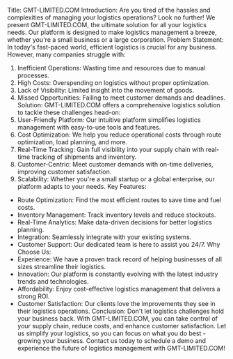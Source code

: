 Title: GMT-LIMITED.COM
Introduction:
Are you tired of the hassles and complexities of managing your logistics operations? Look no further! We present GMT-LIMITED.COM, the ultimate solution for all your logistics needs. Our platform is designed to make logistics management a breeze, whether you're a small business or a large corporation.
Problem Statement:
In today's fast-paced world, efficient logistics is crucial for any business. However, many companies struggle with:
1. Inefficient Operations: Wasting time and resources due to manual processes.
2. High Costs: Overspending on logistics without proper optimization.
3. Lack of Visibility: Limited insight into the movement of goods.
4. Missed Opportunities: Failing to meet customer demands and deadlines.
Solution:
GMT-LIMITED.COM offers a comprehensive logistics solution to tackle these challenges head-on:
1.  User-Friendly Platform: Our intuitive platform simplifies logistics management with easy-to-use tools and features.
2. Cost Optimization: We help you reduce operational costs through route optimization, load planning, and more.
3. Real-Time Tracking: Gain full visibility into your supply chain with real-time tracking of shipments and inventory.
4. Customer-Centric: Meet customer demands with on-time deliveries, improving customer satisfaction.
5. Scalability: Whether you're a small startup or a global enterprise, our platform adapts to your needs.
Key Features:
- Route Optimization: Find the most efficient routes to save time and fuel costs.
- Inventory Management: Track inventory levels and reduce stockouts.
- Real-Time Analytics: Make data-driven decisions for better logistics planning.
- Integration: Seamlessly integrate with your existing systems.
- Customer Support: Our dedicated team is here to assist you 24/7.
Why Choose Us:
- Experience: We have a proven track record of helping businesses of all sizes streamline their logistics.
- Innovation: Our platform is constantly evolving with the latest industry trends and technologies.
- Affordability: Enjoy cost-effective logistics management that delivers a strong ROI.
- Customer Satisfaction: Our clients love the improvements they see in their logistics operations.
Conclusion:
Don't let logistics challenges hold your business back. With GMT-LIMITED.COM, you can take control of your supply chain, reduce costs, and enhance customer satisfaction. Let us simplify your logistics, so you can focus on what you do best - growing your business.
Contact us today to schedule a demo and experience the future of logistics management with GMT-LIMITED.COM!
